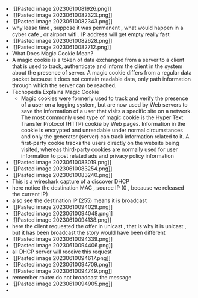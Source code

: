 - ![[Pasted image 20230610081926.png]]
- ![[Pasted image 20230610082323.png]]
- ![[Pasted image 20230610082343.png]]
- why lease time , suppose it was permanent , what would happen in a cyber cafe , or airport wifi . IP address will get empty really fast
- ![[Pasted image 20230610082628.png]]
- ![[Pasted image 20230610082712.png]]
- What Does Magic Cookie Mean?
- A magic cookie is a token of data exchanged from a server to a client that is used to track, authenticate and inform the client in the system about the presence of server. A magic cookie differs from a regular data packet because it does not contain readable data, only path information through which the server can be reached.
- Techopedia Explains Magic Cookie
	- Magic cookies were formerly used to track and verify the presence of a user on a logging system, but are now used by Web servers to save the information of a user that visits a specific site on a network. The most commonly used type of magic cookie is the Hyper Text Transfer Protocol (HTTP) cookie by Web pages. Information in the cookie is encrypted and unreadable under normal circumstances and only the generator (server) can track information related to it. A first-party cookie tracks the users directly on the website being visited, whereas third-party cookies are normally used for user information to post related ads and privacy policy information
- ![[Pasted image 20230610083019.png]]
- ![[Pasted image 20230610083254.png]]
- ![[Pasted image 20230610083240.png]]
- This is a wireshark capture of a discover DHCP
- here notice the destination MAC , source IP (0 , because we released the current IP)
- also see the destination IP (255) means it is broadcast
- ![[Pasted image 20230610094029.png]]
- ![[Pasted image 20230610094048.png]]
- ![[Pasted image 20230610094138.png]]
- here the client requested the offer in unicast , that is why it is unicast , but it has been broadcast the story would have been different
- ![[Pasted image 20230610094339.png]]
- ![[Pasted image 20230610094406.png]]
- all DHCP server will receive this request
- ![[Pasted image 20230610094617.png]]
- ![[Pasted image 20230610094709.png]]
- ![[Pasted image 20230610094749.png]]
- remember router do not broadcast the message
- ![[Pasted image 20230610094905.png]]
- 